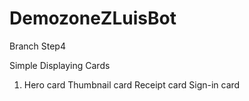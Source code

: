 # DemozoneZLuisBot

Branch Step4

Simple Displaying Cards

1. Hero card
Thumbnail card
Receipt card
Sign-in card